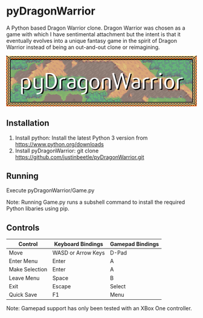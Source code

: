 # pyDragonWarrior

A Python based Dragon Warrior clone.  Dragon Warrior was chosen as a game with which I have sentimental attachment but the intent is that it eventually evolves into a unique fantasy game in the spirit of Dragon Warrior instead of being an out-and-out clone or reimagining.

![pyDragonWarrior!](/data/images/title.png "pyDragonWarrior Title Image")

## Installation

1. Install python: Install the latest Python 3 version from https://www.python.org/downloads
2. Install pyDragonWarrior: git clone https://github.com/justinbeetle/pyDragonWarrior.git

## Running

Execute pyDragonWarrior/Game.py

Note: Running Game.py runs a subshell command to install the required Python libaries using pip.

## Controls

| Control        | Keyboard Bindings  | Gamepad Bindings |
| -------------- | ------------------ | ---------------- |
| Move           | WASD or Arrow Keys | D-Pad            |
| Enter Menu     | Enter              | A                |
| Make Selection | Enter              | A                |
| Leave Menu     | Space              | B                |
| Exit           | Escape             | Select           |
| Quick Save     | F1                 | Menu             |

Note: Gamepad support has only been tested with an XBox One controller.
